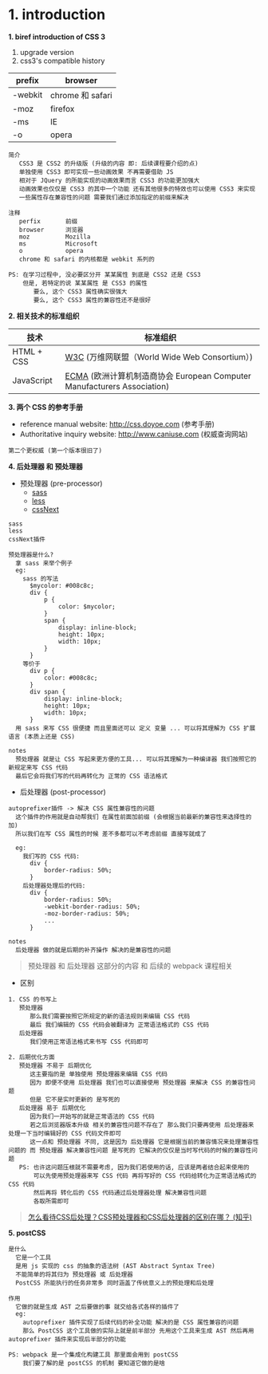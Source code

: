 # 1. introduction

**1. biref introduction of CSS 3**

1. upgrade version
2. css3's compatible history

| prefix  | browser          |
| ------- | ---------------- |
| -webkit | chrome 和 safari |
| -moz    | firefox          |
| -ms     | IE               |
| -o      | opera            |

```
简介
   CSS3 是 CSS2 的升级版 (升级的内容 即: 后续课程要介绍的点)
   单独使用 CSS3 即可实现一些动画效果 不再需要借助 JS
   相对于 JQuery 的所能实现的动画效果而言 CSS3 的功能更加强大
   动画效果也仅仅是 CSS3 的其中一个功能 还有其他很多的特效也可以使用 CSS3 来实现
   一些属性存在兼容性的问题 需要我们通过添加指定的前缀来解决

注释
   perfix       前缀
   browser      浏览器
   moz          Mozilla
   ms           Microsoft
   o            opera
   chrome 和 safari 的内核都是 webkit 系列的

PS: 在学习过程中, 没必要区分开 某某属性 到底是 CSS2 还是 CSS3
    但是, 若特定的说 某某属性 是 CSS3 的属性
       要么, 这个 CSS3 属性确实很强大
       要么, 这个 CSS3 属性的兼容性还不是很好
```

**2. 相关技术的标准组织**

| 技术       | 标准组织                                                                                                       |
| ---------- | -------------------------------------------------------------------------------------------------------------- |
| HTML + CSS | [W3C](https://www.w3.org/) (万维网联盟（World Wide Web Consortium）)                                           |
| JavaScript | [ECMA](https://www.ecma-international.org/) (欧洲计算机制造商协会 European Computer Manufacturers Association) |

**3. 两个 CSS 的参考手册**

- reference manual website: http://css.doyoe.com (参考手册)
- Authoritative inquiry website: http://www.caniuse.com (权威查询网站)

```
第二个更权威 (第一个版本很旧了)
```

**4. 后处理器 和 预处理器**

- 预处理器 (pre-processor)
  - [sass](https://www.sass.hk/)
  - [less](https://less.bootcss.com/)
  - [cssNext](https://cssnext.github.io/)

```
sass
less
cssNext插件

预处理器是什么?
  拿 sass 来举个例子
  eg:
    sass 的写法
      $mycolor: #008c8c;
      div {
          p {
              color: $mycolor;
          }
          span {
              display: inline-block;
              height: 10px;
              width: 10px;
          }
      }
    等价于
      div p {
          color: #008c8c;
      }
      div span {
          display: inline-block;
          height: 10px;
          width: 10px;
      }
  用 sass 来写 CSS 很便捷 而且里面还可以 定义 变量 ... 可以将其理解为 CSS 扩展语言 (本质上还是 CSS)

notes
  预处理器 就是让 CSS 写起来更方便的工具... 可以将其理解为一种编译器 我们按照它的新规定来写 CSS 代码
  最后它会将我们写的代码再转化为 正常的 CSS 语法格式
```

- 后处理器 (post-processor)

```
autoprefixer插件 -> 解决 CSS 属性兼容性的问题
  这个插件的作用就是自动帮我们 在属性前面加前缀 (会根据当前最新的兼容性来选择性的加)
  所以我们在写 CSS 属性的时候 差不多都可以不考虑前缀 直接写就成了

  eg:
    我们写的 CSS 代码:
      div {
          border-radius: 50%;
      }
    后处理器处理后的代码:
      div {
          border-radius: 50%;
          -webkit-border-radius: 50%;
          -moz-border-radius: 50%;
          ...
      }

notes
  后处理器 做的就是后期的补齐操作 解决的是兼容性的问题
```

> 预处理器 和 后处理器 这部分的内容 和 后续的 webpack 课程相关

- 区别

```
1. CSS 的书写上
   预处理器
      那么我们需要按照它所规定的新的语法规则来编辑 CSS 代码
      最后 我们编辑的 CSS 代码会被翻译为 正常语法格式的 CSS 代码
   后处理器
      我们使用正常语法格式来书写 CSS 代码即可

2. 后期优化方面
   预处理器 不易于 后期优化
      这主要指的是 单独使用 预处理器来编辑 CSS 代码
      因为 即便不使用 后处理器 我们也可以直接使用 预处理器 来解决 CSS 的兼容性问题
      但是 它不是实时更新的 是写死的
   后处理器 易于 后期优化
      因为我们一开始写的就是正常语法的 CSS 代码
      若之后浏览器版本升级 相关的兼容性问题不存在了 那么我们只要再使用 后处理器来处理一下当时编辑好的 CSS 代码文件即可
      这一点和 预处理器 不同, 这是因为 后处理器 它是根据当前的兼容情况来处理兼容性问题的 而 预处理器 解决兼容性问题 是写死的 它解决的仅仅是当时写代码的时候的兼容性问题
   PS: 也许这问题压根就不需要考虑, 因为我们若使用的话, 应该是两者结合起来使用的
       可以先使用预处理器来写 CSS 代码 再将写好的 CSS 代码给转化为正常语法格式的 CSS 代码
       然后再将 转化后的 CSS 代码通过后处理器处理 解决兼容性问题
       各取所需即可
```

> [怎么看待CSS后处理？CSS预处理器和CSS后处理器的区别在哪？ (知乎)](https://www.zhihu.com/question/266405943)

**5. postCSS**

```
是什么
  它是一个工具
  是用 js 实现的 css 的抽象的语法树 (AST Abstract Syntax Tree)
  不能简单的将其归为 预处理器 或 后处理器
  PostCSS 所能执行的任务非常多 同时涵盖了传统意义上的预处理和后处理

作用
  它做的就是生成 AST 之后要做的事 就交给各式各样的插件了
  eg:
    autoprefixer 插件实现了后续代码的补全功能 解决的是 CSS 属性兼容的问题
    那么 PostCSS 这个工具做的实际上就是前半部分 先用这个工具来生成 AST 然后再用 autoprefixer 插件来实现后半部分的功能

PS: webpack 是一个集成化构建工具 那里面会用到 postCSS
    我们要了解的是 postCSS 的机制 要知道它做的是啥
```
